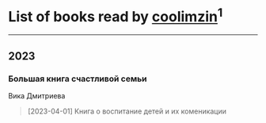 # List of books read by [coolimzin](https://plus.google.com/u/0/103740865919918334913/)<sup>1</sup>
---

## 2023

### Большая книга счастливой семьи
Вика Дмитриева
> [2023-04-01] Книга о воспитание детей и их коменикации



